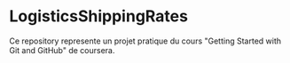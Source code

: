 # LogisticsShippingRates
Ce repository represente un projet pratique du cours "Getting Started with Git and GitHub" de coursera.
